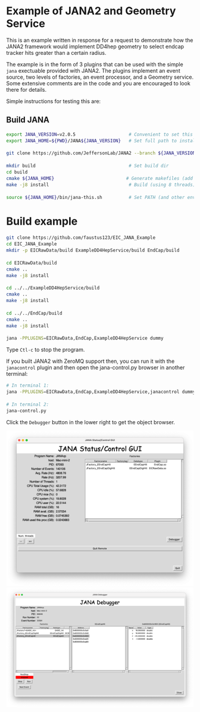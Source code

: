 # Example of JANA2 and Geometry Service 
This is an example written in response for a request to demonstrate how the JANA2 framework would implement DD4hep geometry to select endcap tracker hits greater than a certain radius. 

The example is in the form of 3 plugins that can be used with the simple `jana` exectuable provided with JANA2. The plugins implement an event source, two levels of factories, an event processor, and a Geometry service. Some extensive comments are in the code and you are encouraged to look there for details.

Simple instructions for testing this are:

## Build JANA
~~~ bash
export JANA_VERSION=v2.0.5                    # Convenient to set this once for specific release
export JANA_HOME=${PWD}/JANA${JANA_VERSION}   # Set full path to install dir

git clone https://github.com/JeffersonLab/JANA2 --branch ${JANA_VERSION} ${JANA_HOME}  # Get JANA2

mkdir build                                   # Set build dir
cd build
cmake ${JANA_HOME}                           # Generate makefiles (add -DUSE_ZEROMQ=1 if you have ZeroMQ available) 
make -j8 install                              # Build (using 8 threads) and install

source ${JANA_HOME}/bin/jana-this.sh          # Set PATH (and other envars)
~~~

# Build example
~~~ bash
git clone https://github.com/faustus123/EIC_JANA_Example
cd EIC_JANA_Example
mkdir -p EICRawData/build ExampleDD4HepService/build EndCap/build

cd EICRawData/build
cmake ..
make -j8 install

cd ../../ExampleDD4HepService/build
cmake ..
make -j8 install

cd ../../EndCap/build
cmake ..
make -j8 install

jana -PPLUGINS=EICRawData,EndCap,ExampleDD4HepService dummy
~~~
Type `Ctl-c` to stop the program.

If you built JANA2 with ZeroMQ support then, you can run it with the `janacontrol` plugin and
then open the jana-control.py browser in another terminal:
~~~ bash
# In terminal 1:
jana -PPLUGINS=EICRawData,EndCap,ExampleDD4HepService,janacontrol dummy

# In terminal 2:
jana-control.py
~~~

Click the `Debugger` button in the lower right to get the object browser.

![jana-control.py GUI](docs/jana-control.png?raw=true "jana-control.py GUI")
![jana-control.py GUI Debugger](docs/jana-control_debugger.png?raw=true "jana-control.py GUI")
